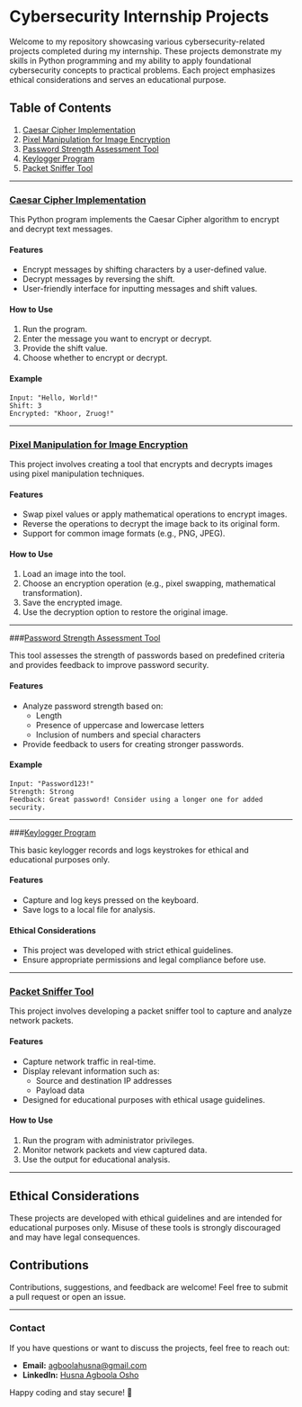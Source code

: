 
# Cybersecurity Internship Projects

Welcome to my repository showcasing various cybersecurity-related projects completed during my internship. These projects demonstrate my skills in Python programming and my ability to apply foundational cybersecurity concepts to practical problems. Each project emphasizes ethical considerations and serves an educational purpose.

## Table of Contents

1. [Caesar Cipher Implementation](#caesar-cipher-implementation)
2. [Pixel Manipulation for Image Encryption](#pixel-manipulation-for-image-encryption)
3. [Password Strength Assessment Tool](#password-strength-assessment-tool)
4. [Keylogger Program](#keylogger-program)
5. [Packet Sniffer Tool](#packet-sniffer-tool)

---

### [Caesar Cipher Implementation](https://github.com/Husna426/Cybersecurity-Internship/blob/main/Caesar%20Cipher.ipynb)

This Python program implements the Caesar Cipher algorithm to encrypt and decrypt text messages.

#### Features
- Encrypt messages by shifting characters by a user-defined value.
- Decrypt messages by reversing the shift.
- User-friendly interface for inputting messages and shift values.

#### How to Use
1. Run the program.
2. Enter the message you want to encrypt or decrypt.
3. Provide the shift value.
4. Choose whether to encrypt or decrypt.

#### Example
```
Input: "Hello, World!"  
Shift: 3  
Encrypted: "Khoor, Zruog!"
```

---

### [Pixel Manipulation for Image Encryption](https://github.com/Husna426/Cybersecurity-Internship/blob/main/Pixel%20Manipulation%20for%20Image%20Encryption.ipynb)

This project involves creating a tool that encrypts and decrypts images using pixel manipulation techniques.

#### Features
- Swap pixel values or apply mathematical operations to encrypt images.
- Reverse the operations to decrypt the image back to its original form.
- Support for common image formats (e.g., PNG, JPEG).

#### How to Use
1. Load an image into the tool.
2. Choose an encryption operation (e.g., pixel swapping, mathematical transformation).
3. Save the encrypted image.
4. Use the decryption option to restore the original image.

---

###[Password Strength Assessment Tool](https://github.com/Husna426/Cybersecurity-Internship/blob/main/Password%20Complexity%20Checker.ipynb)

This tool assesses the strength of passwords based on predefined criteria and provides feedback to improve password security.

#### Features
- Analyze password strength based on:
  - Length
  - Presence of uppercase and lowercase letters
  - Inclusion of numbers and special characters
- Provide feedback to users for creating stronger passwords.

#### Example
```
Input: "Password123!"  
Strength: Strong
Feedback: Great password! Consider using a longer one for added security.
```

---

###[Keylogger Program](https://github.com/Husna426/Cybersecurity-Internship/blob/main/keylogger.ipynb)

This basic keylogger records and logs keystrokes for ethical and educational purposes only.

#### Features
- Capture and log keys pressed on the keyboard.
- Save logs to a local file for analysis.

#### Ethical Considerations
- This project was developed with strict ethical guidelines.
- Ensure appropriate permissions and legal compliance before use.

---

### [Packet Sniffer Tool](https://github.com/Husna426/Cybersecurity-Internship/blob/main/Network%20Packet%20Analyzer.ipynb)

This project involves developing a packet sniffer tool to capture and analyze network packets.

#### Features
- Capture network traffic in real-time.
- Display relevant information such as:
  - Source and destination IP addresses
  - Payload data
- Designed for educational purposes with ethical usage guidelines.

#### How to Use
1. Run the program with administrator privileges.
2. Monitor network packets and view captured data.
3. Use the output for educational analysis.

---

## Ethical Considerations
These projects are developed with ethical guidelines and are intended for educational purposes only. Misuse of these tools is strongly discouraged and may have legal consequences.

## Contributions
Contributions, suggestions, and feedback are welcome! Feel free to submit a pull request or open an issue.

---

### Contact
If you have questions or want to discuss the projects, feel free to reach out:
- **Email:** agboolahusna@gmail.com
- **LinkedIn:** [Husna Agboola Osho](https://www.linkedin.com/in/husna-agboola-osho)

Happy coding and stay secure! 🔐

